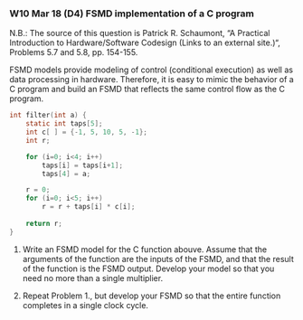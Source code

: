 ### W10 Mar 18 (D4) FSMD implementation of a C program
 

N.B.: The source of this question is Patrick R. Schaumont, “A Practical Introduction to Hardware/Software Codesign (Links to an external site.)“, Problems 5.7 and 5.8, pp. 154-155.


FSMD models provide modeling of control (conditional execution) as well as data processing in hardware. Therefore, it is easy to mimic the behavior of a C program and build an FSMD that reflects the same control flow as the C program.

```C
int filter(int a) {
    static int taps[5];
    int c[ ] = {-1, 5, 10, 5, -1};
    int r;

    for (i=0; i<4; i++)
        taps[i] = taps[i+1];
        taps[4] = a;

    r = 0;
    for (i=0; i<5; i++)
        r = r + taps[i] * c[i];
      
    return r;
}
```


1. Write an FSMD model for the C function abouve. Assume that the arguments of the function are the inputs of the FSMD, and that the result of the function is the FSMD output. Develop your model so that you need no more than a single multiplier.


2. Repeat Problem 1., but develop your FSMD so that the entire function completes in a single clock cycle.
